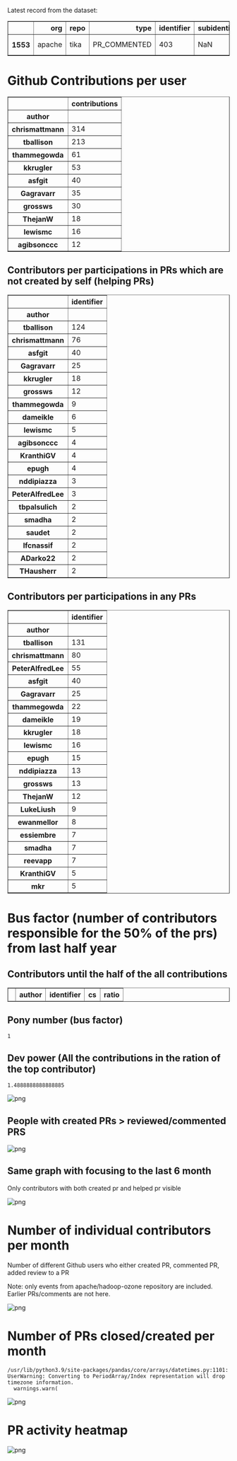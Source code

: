Latest record from the dataset:




<div>
<table border="1" class="dataframe">
  <thead>
    <tr style="text-align: right;">
      <th></th>
      <th>org</th>
      <th>repo</th>
      <th>type</th>
      <th>identifier</th>
      <th>subidentifier</th>
      <th>date</th>
      <th>author</th>
      <th>owner</th>
      <th>project</th>
    </tr>
  </thead>
  <tbody>
    <tr>
      <th>1553</th>
      <td>apache</td>
      <td>tika</td>
      <td>PR_COMMENTED</td>
      <td>403</td>
      <td>NaN</td>
      <td>2021-02-10 03:32:35+00:00</td>
      <td>peterkronenberg</td>
      <td>peterkronenberg</td>
      <td>tika</td>
    </tr>
  </tbody>
</table>
</div>



# Github Contributions per user





<div>
<table border="1" class="dataframe">
  <thead>
    <tr style="text-align: right;">
      <th></th>
      <th>contributions</th>
    </tr>
    <tr>
      <th>author</th>
      <th></th>
    </tr>
  </thead>
  <tbody>
    <tr>
      <th>chrismattmann</th>
      <td>314</td>
    </tr>
    <tr>
      <th>tballison</th>
      <td>213</td>
    </tr>
    <tr>
      <th>thammegowda</th>
      <td>61</td>
    </tr>
    <tr>
      <th>kkrugler</th>
      <td>53</td>
    </tr>
    <tr>
      <th>asfgit</th>
      <td>40</td>
    </tr>
    <tr>
      <th>Gagravarr</th>
      <td>35</td>
    </tr>
    <tr>
      <th>grossws</th>
      <td>30</td>
    </tr>
    <tr>
      <th>ThejanW</th>
      <td>18</td>
    </tr>
    <tr>
      <th>lewismc</th>
      <td>16</td>
    </tr>
    <tr>
      <th>agibsonccc</th>
      <td>12</td>
    </tr>
  </tbody>
</table>
</div>



## Contributors per participations in PRs which are not created by self (helping PRs)




<div>
<table border="1" class="dataframe">
  <thead>
    <tr style="text-align: right;">
      <th></th>
      <th>identifier</th>
    </tr>
    <tr>
      <th>author</th>
      <th></th>
    </tr>
  </thead>
  <tbody>
    <tr>
      <th>tballison</th>
      <td>124</td>
    </tr>
    <tr>
      <th>chrismattmann</th>
      <td>76</td>
    </tr>
    <tr>
      <th>asfgit</th>
      <td>40</td>
    </tr>
    <tr>
      <th>Gagravarr</th>
      <td>25</td>
    </tr>
    <tr>
      <th>kkrugler</th>
      <td>18</td>
    </tr>
    <tr>
      <th>grossws</th>
      <td>12</td>
    </tr>
    <tr>
      <th>thammegowda</th>
      <td>9</td>
    </tr>
    <tr>
      <th>dameikle</th>
      <td>6</td>
    </tr>
    <tr>
      <th>lewismc</th>
      <td>5</td>
    </tr>
    <tr>
      <th>agibsonccc</th>
      <td>4</td>
    </tr>
    <tr>
      <th>KranthiGV</th>
      <td>4</td>
    </tr>
    <tr>
      <th>epugh</th>
      <td>4</td>
    </tr>
    <tr>
      <th>nddipiazza</th>
      <td>3</td>
    </tr>
    <tr>
      <th>PeterAlfredLee</th>
      <td>3</td>
    </tr>
    <tr>
      <th>tbpalsulich</th>
      <td>2</td>
    </tr>
    <tr>
      <th>smadha</th>
      <td>2</td>
    </tr>
    <tr>
      <th>saudet</th>
      <td>2</td>
    </tr>
    <tr>
      <th>lfcnassif</th>
      <td>2</td>
    </tr>
    <tr>
      <th>ADarko22</th>
      <td>2</td>
    </tr>
    <tr>
      <th>THausherr</th>
      <td>2</td>
    </tr>
  </tbody>
</table>
</div>



## Contributors per participations in any PRs




<div>
<table border="1" class="dataframe">
  <thead>
    <tr style="text-align: right;">
      <th></th>
      <th>identifier</th>
    </tr>
    <tr>
      <th>author</th>
      <th></th>
    </tr>
  </thead>
  <tbody>
    <tr>
      <th>tballison</th>
      <td>131</td>
    </tr>
    <tr>
      <th>chrismattmann</th>
      <td>80</td>
    </tr>
    <tr>
      <th>PeterAlfredLee</th>
      <td>55</td>
    </tr>
    <tr>
      <th>asfgit</th>
      <td>40</td>
    </tr>
    <tr>
      <th>Gagravarr</th>
      <td>25</td>
    </tr>
    <tr>
      <th>thammegowda</th>
      <td>22</td>
    </tr>
    <tr>
      <th>dameikle</th>
      <td>19</td>
    </tr>
    <tr>
      <th>kkrugler</th>
      <td>18</td>
    </tr>
    <tr>
      <th>lewismc</th>
      <td>16</td>
    </tr>
    <tr>
      <th>epugh</th>
      <td>15</td>
    </tr>
    <tr>
      <th>nddipiazza</th>
      <td>13</td>
    </tr>
    <tr>
      <th>grossws</th>
      <td>13</td>
    </tr>
    <tr>
      <th>ThejanW</th>
      <td>12</td>
    </tr>
    <tr>
      <th>LukeLiush</th>
      <td>9</td>
    </tr>
    <tr>
      <th>ewanmellor</th>
      <td>8</td>
    </tr>
    <tr>
      <th>essiembre</th>
      <td>7</td>
    </tr>
    <tr>
      <th>smadha</th>
      <td>7</td>
    </tr>
    <tr>
      <th>reevapp</th>
      <td>7</td>
    </tr>
    <tr>
      <th>KranthiGV</th>
      <td>5</td>
    </tr>
    <tr>
      <th>mkr</th>
      <td>5</td>
    </tr>
  </tbody>
</table>
</div>



# Bus factor (number of contributors responsible for the 50% of the prs) from last half year

## Contributors until the half of the all contributions




<div>
<table border="1" class="dataframe">
  <thead>
    <tr style="text-align: right;">
      <th></th>
      <th>author</th>
      <th>identifier</th>
      <th>cs</th>
      <th>ratio</th>
    </tr>
  </thead>
  <tbody>
  </tbody>
</table>
</div>



## Pony number (bus factor)




    1



## Dev power (All the contributions in the ration of the top contributor)




    1.4888888888888885




    
![png](github-contributions_files/github-contributions_18_0.png)
    


## People with created PRs > reviewed/commented PRS


    
![png](github-contributions_files/github-contributions_21_0.png)
    


## Same graph with focusing to the last 6 month

Only contributors with both created pr and helped pr visible


    
![png](github-contributions_files/github-contributions_25_0.png)
    


# Number of individual contributors per month

Number of different Github users who either created PR, commented PR, added review to a PR

Note: only events from apache/hadoop-ozone repository are included. Earlier PRs/comments are not here.


    
![png](github-contributions_files/github-contributions_28_0.png)
    


# Number of PRs closed/created per month

    /usr/lib/python3.9/site-packages/pandas/core/arrays/datetimes.py:1101: UserWarning: Converting to PeriodArray/Index representation will drop timezone information.
      warnings.warn(



    
![png](github-contributions_files/github-contributions_31_0.png)
    


# PR activity heatmap


    
![png](github-contributions_files/github-contributions_34_0.png)
    

